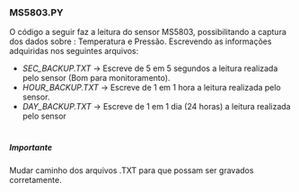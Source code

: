 <b><h3>MS5803.PY</h3></b>
O código a seguir faz a leitura do sensor MS5803, possibilitando a captura dos dados sobre : Temperatura e Pressão.
Escrevendo as informações adquiridas nos seguintes arquivos:
- *SEC_BACKUP.TXT* -> Escreve de 5 em 5 segundos a leitura realizada pelo sensor (Bom para monitoramento).
- *HOUR_BACKUP.TXT* -> Escreve de 1 em 1 hora a leitura realizada pelo sensor.
- *DAY_BACKUP.TXT* -> Escreve de 1 em 1 dia (24 horas) a leitura realizada pelo sensor
<h1></h1>
<h5>Importante</h5> Mudar caminho dos arquivos .TXT para que possam ser gravados corretamente.
<h1></h1>
